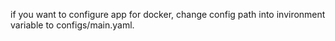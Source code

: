 if you want to configure app for docker, change config path into invironment variable to configs/main.yaml.

<!-- # docker run -d \
#   --name postgres \
#   -e POSTGRES_PASSWORD=secret \
#   -e POSTGRES_DB=you_mealdb \
#   -p 5439:5432 \
#   postgres:16.4-alpine3.20
 -->

<!-- docker run -d \
  --name redis \
  -p 6379:6379 \
  -e REDIS_PASSWORD=secret \
  redis:7.4.0-alpine \
  redis-server --requirepass secret -->